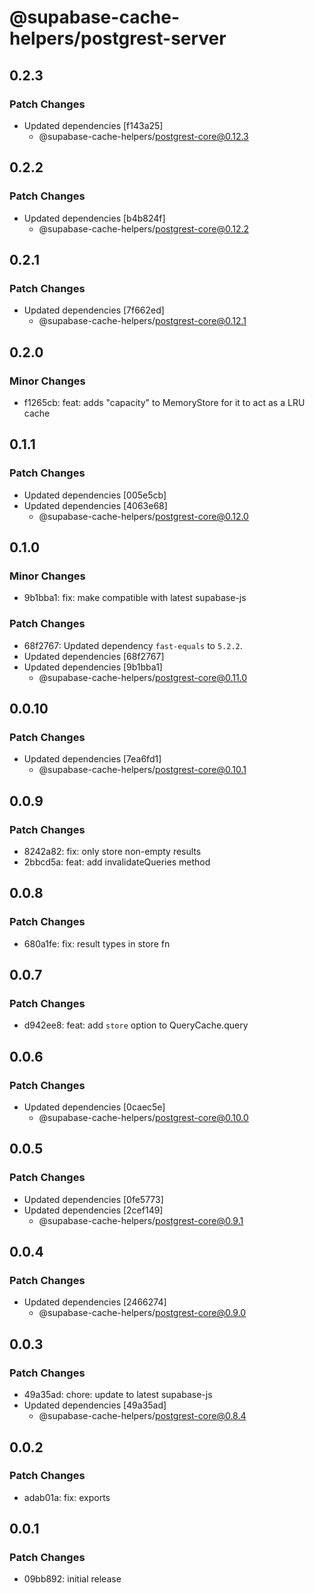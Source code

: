 # @supabase-cache-helpers/postgrest-server

## 0.2.3

### Patch Changes

- Updated dependencies [f143a25]
  - @supabase-cache-helpers/postgrest-core@0.12.3

## 0.2.2

### Patch Changes

- Updated dependencies [b4b824f]
  - @supabase-cache-helpers/postgrest-core@0.12.2

## 0.2.1

### Patch Changes

- Updated dependencies [7f662ed]
  - @supabase-cache-helpers/postgrest-core@0.12.1

## 0.2.0

### Minor Changes

- f1265cb: feat: adds "capacity" to MemoryStore for it to act as a LRU cache

## 0.1.1

### Patch Changes

- Updated dependencies [005e5cb]
- Updated dependencies [4063e68]
  - @supabase-cache-helpers/postgrest-core@0.12.0

## 0.1.0

### Minor Changes

- 9b1bba1: fix: make compatible with latest supabase-js

### Patch Changes

- 68f2767: Updated dependency `fast-equals` to `5.2.2`.
- Updated dependencies [68f2767]
- Updated dependencies [9b1bba1]
  - @supabase-cache-helpers/postgrest-core@0.11.0

## 0.0.10

### Patch Changes

- Updated dependencies [7ea6fd1]
  - @supabase-cache-helpers/postgrest-core@0.10.1

## 0.0.9

### Patch Changes

- 8242a82: fix: only store non-empty results
- 2bbcd5a: feat: add invalidateQueries method

## 0.0.8

### Patch Changes

- 680a1fe: fix: result types in store fn

## 0.0.7

### Patch Changes

- d942ee8: feat: add `store` option to QueryCache.query

## 0.0.6

### Patch Changes

- Updated dependencies [0caec5e]
  - @supabase-cache-helpers/postgrest-core@0.10.0

## 0.0.5

### Patch Changes

- Updated dependencies [0fe5773]
- Updated dependencies [2cef149]
  - @supabase-cache-helpers/postgrest-core@0.9.1

## 0.0.4

### Patch Changes

- Updated dependencies [2466274]
  - @supabase-cache-helpers/postgrest-core@0.9.0

## 0.0.3

### Patch Changes

- 49a35ad: chore: update to latest supabase-js
- Updated dependencies [49a35ad]
  - @supabase-cache-helpers/postgrest-core@0.8.4

## 0.0.2

### Patch Changes

- adab01a: fix: exports

## 0.0.1

### Patch Changes

- 09bb892: initial release
